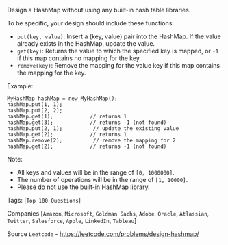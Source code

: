 Design a HashMap without using any built-in hash table libraries.

To be specific, your design should include these functions:

- `put(key, value)`: Insert a (key, value) pair into the HashMap. If the value already exists in the HashMap, update the value.
- `get(key)`: Returns the value to which the specified key is mapped, or `-1` if this map contains no mapping for the key.
- `remove(key)`: Remove the mapping for the value key if this map contains the mapping for the key.

Example:

```
MyHashMap hashMap = new MyHashMap();
hashMap.put(1, 1);          
hashMap.put(2, 2);         
hashMap.get(1);            // returns 1
hashMap.get(3);            // returns -1 (not found)
hashMap.put(2, 1);          // update the existing value
hashMap.get(2);            // returns 1 
hashMap.remove(2);          // remove the mapping for 2
hashMap.get(2);            // returns -1 (not found) 
```

Note:
- All keys and values will be in the range of `[0, 1000000]`.
- The number of operations will be in the range of `[1, 10000]`.
- Please do not use the built-in HashMap library.

Tags: [`Top 100 Questions`]

Companies [`Amazon`, `Microsoft`, `Goldman Sachs`, `Adobe`, `Oracle`, `Atlassian`, `Twitter`, `Salesforce`, `Apple`,
`LinkedIn`, `Tableau`]

Source `Leetcode` - https://leetcode.com/problems/design-hashmap/